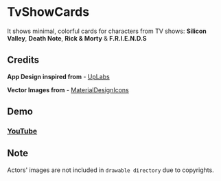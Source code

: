# TvShowCards

It shows minimal, colorful cards for characters from TV shows: **Silicon Valley**, **Death Note**, **Rick & Morty** & **F.R.I.E.N.D.S**

## Credits
**App Design inspired from** - [UpLabs](https://www.uplabs.com/posts/profile-cards-web-interface)

**Vector Images from** - [MaterialDesignIcons](https://materialdesignicons.com)

## Demo
### [YouTube](https://www.youtube.com/watch?v=AK1V_tECosE)

## Note
Actors' images are not included in `drawable directory` due to copyrights.
